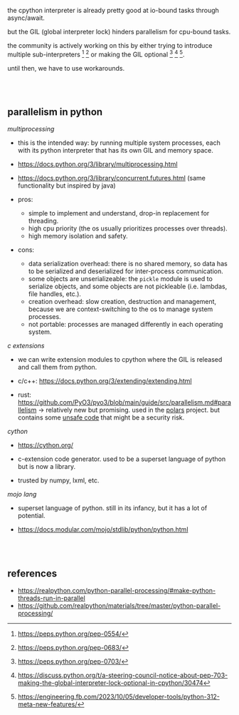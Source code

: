 the cpython interpreter is already pretty good at io-bound tasks through async/await.

but the GIL (global interpreter lock) hinders parallelism for cpu-bound tasks.

the community is actively working on this by either trying to introduce multiple sub-interpreters [^subint1] [^subint2] or making the GIL optional [^nogil1] [^nogil2] [^nogil3].

until then, we have to use workarounds.

<br><br>

## parallelism in python

_multiprocessing_

- this is the intended way: by running multiple system processes, each with its python interpreter that has its own GIL and memory space.

- https://docs.python.org/3/library/multiprocessing.html
- https://docs.python.org/3/library/concurrent.futures.html (same functionality but inspired by java)

- pros:
     - simple to implement and understand, drop-in replacement for threading.
     - high cpu priority (the os usually prioritizes processes over threads).
     - high memory isolation and safety.
- cons:

     - data serialization overhead: there is no shared memory, so data has to be serialized and deserialized for inter-process communication.
     - some objects are unserializeable: the `pickle` module is used to serialize objects, and some objects are not pickleable (i.e. lambdas, file handles, etc.).
     - creation overhead: slow creation, destruction and management, because we are context-switching to the os to manage system processes.
     - not portable: processes are managed differently in each operating system.

_c extensions_

- we can write extension modules to cpython where the GIL is released and call them from python.

- c/c++: https://docs.python.org/3/extending/extending.html
- rust: https://github.com/PyO3/pyo3/blob/main/guide/src/parallelism.md#parallelism → relatively new but promising. used in the [polars](https://github.com/pola-rs/polars) project. but contains some [unsafe code](https://users.rust-lang.org/t/python-rust-interop/30243/12) that might be a security risk.

_cython_

- https://cython.org/

- c-extension code generator. used to be a superset language of python but is now a library.
- trusted by numpy, lxml, etc.

_mojo lang_

- superset language of python. still in its infancy, but it has a lot of potential.

- https://docs.modular.com/mojo/stdlib/python/python.html

<br><br>

## references

- https://realpython.com/python-parallel-processing/#make-python-threads-run-in-parallel
- https://github.com/realpython/materials/tree/master/python-parallel-processing/

[^subint1]: https://peps.python.org/pep-0554/
[^subint2]: https://peps.python.org/pep-0683/
[^nogil1]: https://peps.python.org/pep-0703/
[^nogil2]: https://discuss.python.org/t/a-steering-council-notice-about-pep-703-making-the-global-interpreter-lock-optional-in-cpython/30474
[^nogil3]: https://engineering.fb.com/2023/10/05/developer-tools/python-312-meta-new-features/
